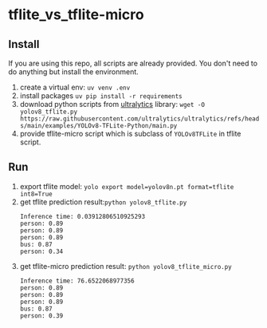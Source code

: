 # tflite_vs_tflite-micro

## Install
If you are using this repo, all scripts are already provided. You don't need to do anything but install the environment.

1. create a virtual env: `uv venv .env`
2. install packages `uv pip install -r requirements`
3. download python scripts from [ultralytics](https://github.com/ultralytics/ultralytics/) library: `wget -O yolov8_tflite.py https://raw.githubusercontent.com/ultralytics/ultralytics/refs/heads/main/examples/YOLOv8-TFLite-Python/main.py`
4. provide tflite-micro script which is subclass of `YOLOv8TFLite` in tflite script.

## Run 
1. export tflite model: `yolo export model=yolov8n.pt format=tflite int8=True`
2. get tflite prediction result:`python yolov8_tflite.py`
    ```
    Inference time: 0.03912806510925293
    person: 0.89
    person: 0.89
    person: 0.89
    bus: 0.87
    person: 0.34
    ```
3. get tflite-micro prediction result: `python yolov8_tflite_micro.py`
    ```
    Inference time: 76.6522068977356
    person: 0.89
    person: 0.89
    person: 0.89
    bus: 0.87
    person: 0.39
    ```